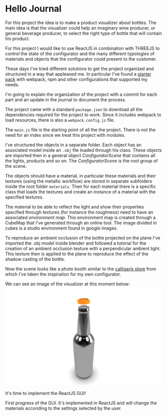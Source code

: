 # Hello Journal
For this project the idea is to make a product visualizer about bottles.
The main idea is that the visualizer could help an imaginary wine producer, or general beverage producer, to select the right
type of bottle that will contain his product.

For this project I would like to use ReactJS in combination with THREEJS to control the state of the configurator and the many different typologies of materials and objects that the configurator could present to the customer.

These days I've tried different solutions to get the project organized and structured in a way that appleased me.
In particular I've found a [starter pack](https://github.com/edwinwebb/three-seed) with webpack, npm and other configurations that supported my needs.

I'm going to explain the organization of the project with a commit for each part and an update in the journal to document the process.

The project came with a standard `package.json` to download all the dependencies required for the project to work. Since it includes webpack to load resources, there is also a `webpack.config.js` file.

The `main.js` file is the starting point of all the the project. There is not the need for an index since we treat this project with modules.

I've structured the objects in a separate folder. Each object has an associated model inside an `.obj` file loaded through his class. These objects are imported then in a general object *ConfiguratorScene* that contains all the lights, products and so on.
The *ConfiguratorScene* is the root group of the scene.

The objects should have a material, in particular these materials and their textures (using the metallic workflow) are stored in separate subfolders inside the root folder `materials`. Then for each material there is a specific class that loads the textures and create an instance of a material with the specified textures.

The material to be able to reflect the light and show their properties specified through textures (for instance the roughness) need to have an associated *environment map*. This environment map is created through a CubeMap that I've generated through an online tool. The image divided in cubes is a studio environment found in google images.

To reproduce an ambient occlusion of the bottle projected on the plane I've imported the .obj model inside blender and followed a tutorial for the creation of an ambient occlusion texture with a perpendicular ambient light. This texture then is applied to the plane to reproduce the effect of the shadow casting of the bottle.

Now the scene looks like a photo booth similar to the [calligaris store](https://www.calligaris.com/en_int/shop/annie-cs-1853-lh.html) from which I've taken the inspiration for my own configurator.

We can see an image of the visualizer at this moment below:
![Image of the Visualizer at the time](screenshots/product-visualizer-no-gui.png)

It's time to implement the ReactJS GUI!

First progress of the GUI. It's implemented in ReactJS and will change the materials accoriding to the settings selected by the user.